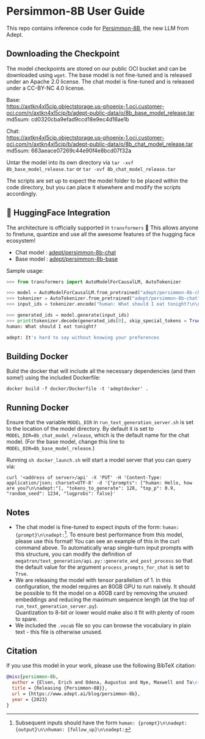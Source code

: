 Persimmon-8B User Guide
==========
This repo contains inference code for [Persimmon-8B](https://www.adept.ai/blog/persimmon-8b), the new LLM from Adept.

Downloading the Checkpoint
--------

The model checkpoints are stored on our public OCI bucket and can be downloaded using `wget`.
The base model is not fine-tuned and is released under an Apache 2.0 license.
The chat model is fine-tuned and is released under a CC-BY-NC 4.0 license.

Base:  
https://axtkn4xl5cip.objectstorage.us-phoenix-1.oci.customer-oci.com/n/axtkn4xl5cip/b/adept-public-data/o/8b_base_model_release.tar  
md5sum: cd0320cba9efad9ccd18e9ec4d16ae1b

Chat:  
https://axtkn4xl5cip.objectstorage.us-phoenix-1.oci.customer-oci.com/n/axtkn4xl5cip/b/adept-public-data/o/8b_chat_model_release.tar  
md5sum: 663aeace07269c44e90f4e8bcd07f32a

Untar the model into its own directory via `tar -xvf 8b_base_model_release.tar` or `tar -xvf 8b_chat_model_release.tar`

The scripts are set up to expect the model folder to be placed within the code directory, but you can place it elsewhere and modify the scripts accordingly.

🤗 HuggingFace Integration
-----------
The architecture is officially supported in `transformers` 🥳 This allows anyone to finetune, quantize and use all the awesome features of the hugging face ecosystem! 
- Chat model : [adept/persimmon-8b-chat](hf.co/adept/persimmon-8b-chat)
- Base model : [adept/persimmon-8b-base](hf.co/adept/persimmon-8b-base)

Sample usage:

```python
>>> from transformers import AutoModelForCausalLM, AutoTokenizer

>>> model = AutoModelForCausalLM.from_pretrained("adept/persimmon-8b-chat", device_map = "auto")
>>> tokenizer = AutoTokenizer.from_pretrained("adept/persimmon-8b-chat", use_fast = False)
>>> input_ids = tokenizer.encode("human: What should I eat tonight?\n\nadept:", return_tensors = "pt")

>>> generated_ids = model.generate(input_ids)
>>> print(tokenizer.decode(generated_ids[0], skip_special_tokens = True)
human: What should I eat tonight?

adept: It's hard to say without knowing your preferences
```

Building Docker
-----------

Build the docker that will include all the necessary dependencies (and then some!) using the included Dockerfile:

```
docker build -f docker/Dockerfile -t 'adeptdocker' .
```

Running Docker
----------
Ensure that the variable `MODEL_DIR` in `run_text_generation_server.sh` is set to the location of the model directory. By default it is set to `MODEL_DIR=8b_chat_model_release`, which is the default name for the chat model. (For the base model, change this line to `MODEL_DIR=8b_base_model_release`.)

Running `sh docker_launch.sh` will start a model server that you can query via:

```
curl '<address of server>/api' -X 'PUT' -H 'Content-Type: application/json; charset=UTF-8' -d '{"prompts": ["human: Hello, how are you?\n\nadept:"], "tokens_to_generate": 128, "top_p": 0.9, "random_seed": 1234, "logprobs": false}'
```


Notes
-----

* The chat model is fine-tuned to expect inputs of the form: `human: {prompt}\n\nadept:`[^1]. To ensure best performance from this model, please use this format! You can see an example of this in the curl command above. To automatically wrap single-turn input prompts with this structure, you can modify the definition of `megatron/text_generation/api.py::generate_and_post_process` so that the default value for the argument `process_prompts_for_chat` is set to `True`.
* We are releasing the model with tensor parallelism of 1.  In this configuration, the model requires an 80GB GPU to run naively.
It should be possible to fit the model on a 40GB card by removing the unused embeddings and reducing the maximum sequence length
(at the top of `run_text_generation_server.py`).  
Quantization to 8-bit or lower would make also it fit with plenty of room to spare.
* We included the `.vocab` file so you can browse the vocabulary in plain text - this file is otherwise unused.


Citation
--------

If you use this model in your work, please use the following BibTeX citation:
```bibtex
@misc{persimmon-8b,
  author = {Elsen, Erich and Odena, Augustus and Nye, Maxwell and Ta\c{s}\i{}rlar, Sa\u{g}nak and Dao, Tri and Hawthorne, Curtis and Moparthi, Deepak and Somani, Arushi},
  title = {Releasing {Persimmon-8B}},
  url = {https://www.adept.ai/blog/persimmon-8b},
  year = {2023}
}
```


[^1]: Subsequent inputs should have the form `human: {prompt}\n\nadept: {output}\n\nhuman: {follow_up}\n\nadept:`
